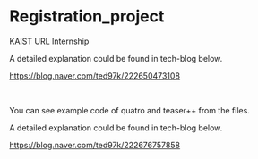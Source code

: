 # Registration_project
  
  KAIST URL Internship
  
  A detailed explanation could be found in tech-blog below.
  
https://blog.naver.com/ted97k/222650473108


<br/>

  You can see example code of quatro and teaser++ from the files.
  
  A detailed explanation could be found in tech-blog below.
  
https://blog.naver.com/ted97k/222676757858
